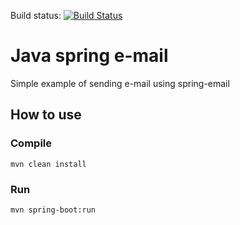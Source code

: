 Build status: [![Build Status](https://travis-ci.org/franekd/java-spring-email.svg?branch=master)](https://travis-ci.org/franekd/java-spring-email)

Java spring e-mail
=

Simple example of sending e-mail using spring-email

## How to use

### Compile
``
mvn clean install
``

### Run
``
mvn spring-boot:run
``
